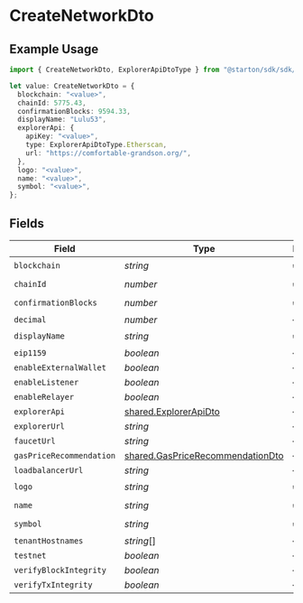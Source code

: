 # CreateNetworkDto

## Example Usage

```typescript
import { CreateNetworkDto, ExplorerApiDtoType } from "@starton/sdk/sdk/models/shared";

let value: CreateNetworkDto = {
  blockchain: "<value>",
  chainId: 5775.43,
  confirmationBlocks: 9594.33,
  displayName: "Lulu53",
  explorerApi: {
    apiKey: "<value>",
    type: ExplorerApiDtoType.Etherscan,
    url: "https://comfortable-grandson.org/",
  },
  logo: "<value>",
  name: "<value>",
  symbol: "<value>",
};
```

## Fields

| Field                                                                                       | Type                                                                                        | Required                                                                                    | Description                                                                                 |
| ------------------------------------------------------------------------------------------- | ------------------------------------------------------------------------------------------- | ------------------------------------------------------------------------------------------- | ------------------------------------------------------------------------------------------- |
| `blockchain`                                                                                | *string*                                                                                    | :heavy_check_mark:                                                                          | N/A                                                                                         |
| `chainId`                                                                                   | *number*                                                                                    | :heavy_check_mark:                                                                          | N/A                                                                                         |
| `confirmationBlocks`                                                                        | *number*                                                                                    | :heavy_check_mark:                                                                          | N/A                                                                                         |
| `decimal`                                                                                   | *number*                                                                                    | :heavy_minus_sign:                                                                          | N/A                                                                                         |
| `displayName`                                                                               | *string*                                                                                    | :heavy_check_mark:                                                                          | N/A                                                                                         |
| `eip1159`                                                                                   | *boolean*                                                                                   | :heavy_minus_sign:                                                                          | N/A                                                                                         |
| `enableExternalWallet`                                                                      | *boolean*                                                                                   | :heavy_minus_sign:                                                                          | N/A                                                                                         |
| `enableListener`                                                                            | *boolean*                                                                                   | :heavy_minus_sign:                                                                          | N/A                                                                                         |
| `enableRelayer`                                                                             | *boolean*                                                                                   | :heavy_minus_sign:                                                                          | N/A                                                                                         |
| `explorerApi`                                                                               | [shared.ExplorerApiDto](../../../sdk/models/shared/explorerapidto.md)                       | :heavy_minus_sign:                                                                          | N/A                                                                                         |
| `explorerUrl`                                                                               | *string*                                                                                    | :heavy_minus_sign:                                                                          | N/A                                                                                         |
| `faucetUrl`                                                                                 | *string*                                                                                    | :heavy_minus_sign:                                                                          | N/A                                                                                         |
| `gasPriceRecommendation`                                                                    | [shared.GasPriceRecommendationDto](../../../sdk/models/shared/gaspricerecommendationdto.md) | :heavy_minus_sign:                                                                          | N/A                                                                                         |
| `loadbalancerUrl`                                                                           | *string*                                                                                    | :heavy_minus_sign:                                                                          | N/A                                                                                         |
| `logo`                                                                                      | *string*                                                                                    | :heavy_check_mark:                                                                          | N/A                                                                                         |
| `name`                                                                                      | *string*                                                                                    | :heavy_check_mark:                                                                          | N/A                                                                                         |
| `symbol`                                                                                    | *string*                                                                                    | :heavy_check_mark:                                                                          | N/A                                                                                         |
| `tenantHostnames`                                                                           | *string*[]                                                                                  | :heavy_minus_sign:                                                                          | N/A                                                                                         |
| `testnet`                                                                                   | *boolean*                                                                                   | :heavy_minus_sign:                                                                          | N/A                                                                                         |
| `verifyBlockIntegrity`                                                                      | *boolean*                                                                                   | :heavy_minus_sign:                                                                          | N/A                                                                                         |
| `verifyTxIntegrity`                                                                         | *boolean*                                                                                   | :heavy_minus_sign:                                                                          | N/A                                                                                         |